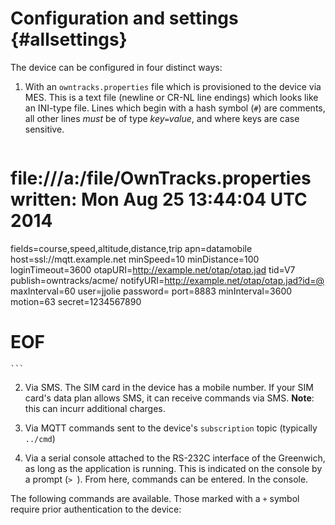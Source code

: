 # Configuration and settings {#allsettings}

The device can be configured in four distinct ways:

1. With an `owntracks.properties` file which is provisioned to the device via MES. This is
   a text file (newline or CR-NL line endings) which looks like an INI-type file.
   Lines which begin with a hash symbol (`#`) are comments, all other lines
   *must* be of type _key_`=`_value_, and where keys are case sensitive.
   

	```
# file:///a:/file/OwnTracks.properties written: Mon Aug 25 13:44:04 UTC 2014
fields=course,speed,altitude,distance,trip
apn=datamobile
host=ssl://mqtt.example.net
minSpeed=10
minDistance=100
loginTimeout=3600
otapURI=http://example.net/otap/otap.jad
tid=V7
publish=owntracks/acme/
notifyURI=http://example.net/otap/otap.jad?id=@
maxInterval=60
user=jjolie
password=<password>
port=8883
minInterval=3600
motion=63
secret=1234567890
# EOF
	```

2. Via SMS. The SIM card in the device has a mobile number. If your SIM card's
   data plan allows SMS, it can receive commands via SMS. **Note**: this can
   incurr additional charges.

3. Via MQTT commands sent to the device's `subscription` topic (typically `../cmd`)

4. Via a serial console attached to the RS-232C interface of the Greenwich, as long
   as the application is running. This is indicated on the console by a prompt (`> `).
   From here, commands can be entered. In the console.

The following commands are available. Those marked with a `+` symbol require
prior authentication to the device:


